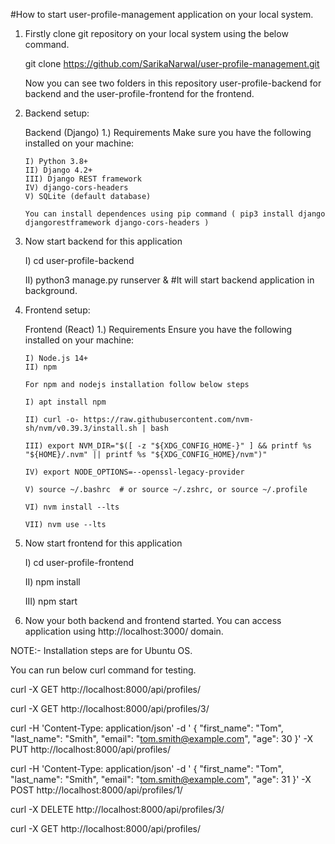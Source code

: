 #How to start user-profile-management application on your local system.

1. Firstly clone git repository on your local system using the below command. 

	git clone https://github.com/SarikaNarwal/user-profile-management.git

   Now you can see two folders in this repository user-profile-backend for backend and the user-profile-frontend for the frontend.

2. Backend setup:  

   Backend (Django)
   1.) Requirements
       Make sure you have the following installed on your machine:

       I) Python 3.8+
       II) Django 4.2+
       III) Django REST framework
       IV) django-cors-headers
       V) SQLite (default database)

       You can install dependences using pip command ( pip3 install django djangorestframework django-cors-headers )

3. Now start backend for this application 
 
     I) cd user-profile-backend

     II) python3 manage.py runserver & #It will start backend application in background.

4. Frontend setup:
    
   Frontend (React)
   1.) Requirements
       Ensure you have the following installed on your machine:

       I) Node.js 14+
       II) npm 

       For npm and nodejs installation follow below steps  
   
       I) apt install npm

       II) curl -o- https://raw.githubusercontent.com/nvm-sh/nvm/v0.39.3/install.sh | bash

       III) export NVM_DIR="$([ -z "${XDG_CONFIG_HOME-}" ] && printf %s "${HOME}/.nvm" || printf %s "${XDG_CONFIG_HOME}/nvm")"

       IV) export NODE_OPTIONS=--openssl-legacy-provider

       V) source ~/.bashrc  # or source ~/.zshrc, or source ~/.profile

       VI) nvm install --lts

       VII) nvm use --lts

 
5.  Now start frontend for this application

       I) cd user-profile-frontend

       II) npm install

       III) npm start 

6. Now your both backend and frontend started. You can access application using http://localhost:3000/ domain.

   
NOTE:- Installation steps are for Ubuntu OS.

You can run below  curl command for testing. 

curl -X GET http://localhost:8000/api/profiles/
  
curl -X GET http://localhost:8000/api/profiles/3/

curl -H 'Content-Type: application/json' -d ' { "first_name": "Tom", "last_name": "Smith", "email": "tom.smith@example.com", "age": 30 }' -X PUT http://localhost:8000/api/profiles/

curl -H 'Content-Type: application/json' -d ' { "first_name": "Tom", "last_name": "Smith", "email": "tom.smith@example.com", "age": 31 }' -X POST http://localhost:8000/api/profiles/1/

curl -X DELETE http://localhost:8000/api/profiles/3/

curl -X GET http://localhost:8000/api/profiles/
